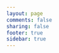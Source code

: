 ```yaml
---
layout: page
comments: false
sharing: false
footer: true
sidebar: true
---
```


<script type="text/javascript" class="rebelmouse-embed-script" src="https://www.rebelmouse.com/static/js-build/embed/embed.js?site=gaboesquivel&height=2000&flexible=1&dont_load_new_posts=0&show_rebelnav=0"></script>
